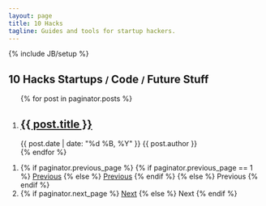 ```yaml
---
layout: page
title: 10 Hacks
tagline: Guides and tools for startup hackers.
---
```

{% include JB/setup %}

<section class="page-head">
  <h1>
    <b class="brand">10 Hacks</b>
    <b class="brand-tagline">Startups <small>/</small> Code <small>/</small> Future Stuff</b>
  </h1>
</section>

<section class="posts">
  <ol class="block-list">
    {% for post in paginator.posts %}
    <li>
      <h2 class="post__title"><a href="{{ post.url }}">{{ post.title }}</a></h2>
      <span class="post__time">{{ post.date | date: "%d %B, %Y" }}</span>
      <span class="post__author">{{ post.author }}</span>
    </li>
    {% endfor %}
  </ol>
</section>

<ol class="nav  pagination">
  <li class="pagination__prev">
    {% if paginator.previous_page %}
    {% if paginator.previous_page == 1 %}
      <a href="/">Previous</a>
    {% else %}
      <a href="/page{{paginator.previous_page}}">Previous</a>
    {% endif %}
    {% else %}
      Previous
    {% endif %}
  </li>
  <li class="pagination__next">
    {% if paginator.next_page %}
      <a href="/page{{paginator.next_page}}">Next</a>
    {% else %}
      Next
    {% endif %}
  </li>
</ol>

